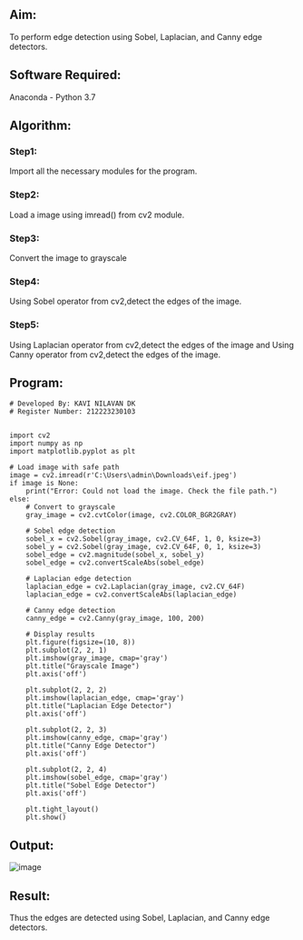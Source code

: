 ## Aim:
To perform edge detection using Sobel, Laplacian, and Canny edge detectors.

## Software Required:
Anaconda - Python 3.7

## Algorithm:
### Step1:
Import all the necessary modules for the program.

### Step2:
Load a image using imread() from cv2 module.

### Step3:
Convert the image to grayscale

### Step4:
Using Sobel operator from cv2,detect the edges of the image.

### Step5:

Using Laplacian operator from cv2,detect the edges of the image and Using Canny operator from cv2,detect the edges of the image.

## Program:

```
# Developed By: KAVI NILAVAN DK
# Register Number: 212223230103


import cv2
import numpy as np
import matplotlib.pyplot as plt

# Load image with safe path
image = cv2.imread(r'C:\Users\admin\Downloads\eif.jpeg')  
if image is None:
    print("Error: Could not load the image. Check the file path.")
else:
    # Convert to grayscale
    gray_image = cv2.cvtColor(image, cv2.COLOR_BGR2GRAY)

    # Sobel edge detection
    sobel_x = cv2.Sobel(gray_image, cv2.CV_64F, 1, 0, ksize=3)
    sobel_y = cv2.Sobel(gray_image, cv2.CV_64F, 0, 1, ksize=3)
    sobel_edge = cv2.magnitude(sobel_x, sobel_y)
    sobel_edge = cv2.convertScaleAbs(sobel_edge)

    # Laplacian edge detection
    laplacian_edge = cv2.Laplacian(gray_image, cv2.CV_64F)
    laplacian_edge = cv2.convertScaleAbs(laplacian_edge)

    # Canny edge detection
    canny_edge = cv2.Canny(gray_image, 100, 200)

    # Display results
    plt.figure(figsize=(10, 8))
    plt.subplot(2, 2, 1)
    plt.imshow(gray_image, cmap='gray')
    plt.title("Grayscale Image")
    plt.axis('off')

    plt.subplot(2, 2, 2)
    plt.imshow(laplacian_edge, cmap='gray')
    plt.title("Laplacian Edge Detector")
    plt.axis('off')

    plt.subplot(2, 2, 3)
    plt.imshow(canny_edge, cmap='gray')
    plt.title("Canny Edge Detector")
    plt.axis('off')

    plt.subplot(2, 2, 4)
    plt.imshow(sobel_edge, cmap='gray')
    plt.title("Sobel Edge Detector")
    plt.axis('off')

    plt.tight_layout()
    plt.show()

```
## Output:
![image](https://github.com/user-attachments/assets/78c022fc-dd06-499c-9b1c-82c078df87e7)

## Result:
Thus the edges are detected using Sobel, Laplacian, and Canny edge detectors.
